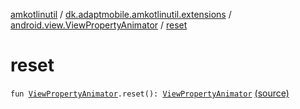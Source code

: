 [amkotlinutil](../../index.md) / [dk.adaptmobile.amkotlinutil.extensions](../index.md) / [android.view.ViewPropertyAnimator](index.md) / [reset](./reset.md)

# reset

`fun `[`ViewPropertyAnimator`](https://developer.android.com/reference/android/view/ViewPropertyAnimator.html)`.reset(): `[`ViewPropertyAnimator`](https://developer.android.com/reference/android/view/ViewPropertyAnimator.html) [(source)](https://github.com/adaptmobile-organization/amkotlinutil/tree/master/amkotlinutil/amkotlinutil/src/main/java/dk/adaptmobile/amkotlinutil/extensions/ViewAnimationExtensions.kt#L252)